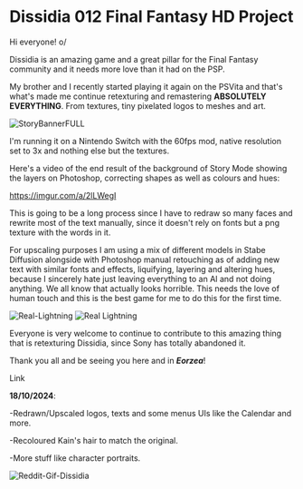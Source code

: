 # Dissidia 012 Final Fantasy HD Project

Hi everyone! o/

Dissidia is an amazing game and a great pillar for the Final Fantasy community and it needs more love than it had on the PSP.

My brother and I recently started playing it again on the PSVita and that's what's made me continue retexturing and remastering **ABSOLUTELY EVERYTHING**. From textures, tiny pixelated logos to meshes and art.

![StoryBannerFULL](https://github.com/user-attachments/assets/480e9c16-fef5-4ca3-9881-05230ee1d5cd)

I'm running it on a Nintendo Switch with the 60fps mod, native resolution set to 3x and nothing else but the textures.

Here's a video of the end result of the background of Story Mode showing the layers on Photoshop, correcting shapes as well as colours and hues:

https://imgur.com/a/2lLWegI

This is going to be a long process since I have to redraw so many faces and rewrite most of the text manually, since it doesn't rely on fonts but a png texture with the words in it.

For upscaling purposes I am using a mix of different models in Stabe Diffusion alongside with Photoshop manual retouching as of adding new text with similar fonts and effects, liquifying, layering and altering hues, because I sincerely hate just leaving everything to an AI and not doing anything. We all know that actually looks horrible. This needs the love of human touch and this is the best game for me to do this for the first time.

![Real-Lightning](https://github.com/user-attachments/assets/1015f4fa-2047-4a8a-b29a-47878076231f)
![Real Lightning](https://github.com/user-attachments/assets/6a78c08d-0375-47cb-9e25-798c7f966c42)

Everyone is very welcome to continue to contribute to this amazing thing that is retexturing Dissidia, since Sony has totally abandoned it.

Thank you all and be seeing you here and in _**Eorzea**_!

Link

**18/10/2024**:

-Redrawn/Upscaled logos, texts and some menus UIs like the Calendar and more.

-Recoloured Kain's hair to match the original.

-More stuff like character portraits.

![Reddit-Gif-Dissidia](https://github.com/user-attachments/assets/b6207283-1e25-4198-aa40-654e171e82ce)
